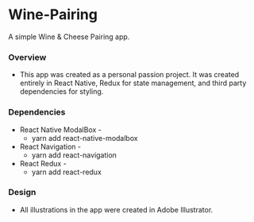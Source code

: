 # Wine-Pairing
A simple Wine & Cheese Pairing app.

### Overview
* This app was created as a personal passion project. It was created entirely in React Native, Redux for state management, and third party dependencies for styling.
### Dependencies
* React Native ModalBox - 
    * yarn add react-native-modalbox
* React Navigation - 
    * yarn add react-navigation
* React Redux - 
    * yarn add react-redux
### Design
* All illustrations in the app were created in Adobe Illustrator. 
